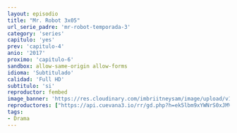 ```yaml
---
layout: episodio
title: "Mr. Robot 3x05"
url_serie_padre: 'mr-robot-temporada-3'
category: 'series'
capitulo: 'yes'
prev: 'capitulo-4'
anio: '2017'
proximo: 'capitulo-6'
sandbox: allow-same-origin allow-forms
idioma: 'Subtitulado'
calidad: 'Full HD'
subtitulo: 'si'
reproductor: fembed
image_banner: 'https://res.cloudinary.com/imbriitneysam/image/upload/v1546988735/robot3-banner-min.jpg'
reproductores: ["https://api.cuevana3.io/rr/gd.php?h=ek5lbm9xYWNrS0xJMVp5b21KREk0dFBLbjVkaHhkRGdrOG1jbnBpUnhhS1ZtNXFjWnM3YXpiUGJvbXQ0enNxODFkV3RhSDNSeDltMzFIdDVuOGlwMTlXU3FadVkyUT09"]
tags:
- Drama
---
```












